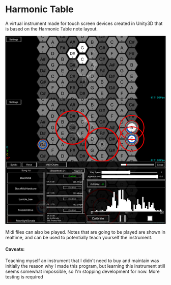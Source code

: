 # Harmonic Table

A virtual instrument made for touch screen devices created in Unity3D that is based on the Harmonic Table
note layout. 

![Screenshots of program](/ReadmeFiles/Screenshots.png)

Midi files can also be played. Notes that are going to be played are shown in realtime, and can be used to potentially teach yourself the instrument. 


#### Caveats:
Teaching myself an instrument that I didn't need to buy and maintain was initially the reason why I made this program, but learning this instrument still seems somewhat impossible, so I'm stopping development for now. More testing is required